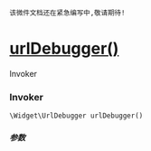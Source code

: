     该微件文档还在紧急编写中,敬请期待!
[urlDebugger()](http://twinh.github.com/widget/api/urlDebugger)
===============================================================

Invoker

### Invoker
```php
\Widget\UrlDebugger urlDebugger()
```

##### 参数

